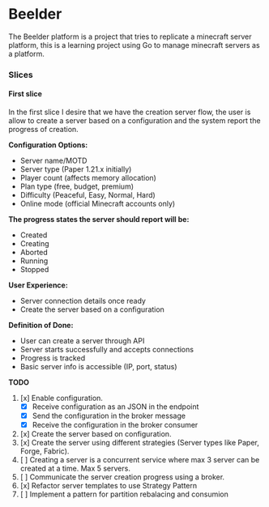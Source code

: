 # Beelder
The Beelder platform is a project that tries to replicate a minecraft server platform, this is a learning project using Go to manage minecraft servers as a platform.


### Slices
#### First slice
In the first slice I desire that we have the creation server flow, the user is allow to create a server based on a configuration and the system report the progress of
creation.

**Configuration Options:**
- Server name/MOTD
- Server type (Paper 1.21.x initially)
- Player count (affects memory allocation)
- Plan type (free, budget, premium)
- Difficulty (Peaceful, Easy, Normal, Hard)
- Online mode (official Minecraft accounts only)

**The progress states the server should report will be:**
- Created
- Creating
- Aborted
- Running
- Stopped

**User Experience:**
- Server connection details once ready
- Create the server based on a configuration

**Definition of Done:**
- User can create a server through API
- Server starts successfully and accepts connections
- Progress is tracked
- Basic server info is accessible (IP, port, status)

**TODO**
1. [x] Enable configuration.
    - [x] Receive configuration as an JSON in the endpoint
    - [x] Send the configuration in the broker message
    - [x] Receive the configuration in the broker consumer
2. [x] Create the server based on configuration.
3. [x] Create the server using different strategies (Server types like Paper, Forge, Fabric).
4. [ ] Creating a server is a concurrent service where max 3 server can be created at a time. Max 5 servers.
5. [ ] Communicate the server creation progress using a broker.
6. [x] Refactor server templates to use Strategy Pattern
7. [ ] Implement a pattern for partition rebalacing and consumion